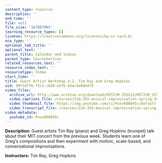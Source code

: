 ```yaml
---
content_type: resource
description: ''
end_time: ''
file: null
file_size: '167887903'
learning_resource_types: []
license: https://creativecommons.org/licenses/by-nc-sa/4.0/
ocw_type: ''
optional_tab_title: ''
optional_text: ''
parent_title: Calendar and Videos
parent_type: CourseSection
related_resources_text: ''
resource_index_text: ''
resourcetype: Video
start_time: ''
title: Guest Artist Workshop 4.2. Tim Ray and Greg Hopkins
uid: 99718776-75c3-c030-e5fb-b5ec4a98e475
video_files:
  archive_url: http://www.archive.org/download/MIT21M.355S13/MIT21M_355S13_guest_artist_workshop_4-2_300k.mp4
  video_captions_file: /courses/21m-355-musical-improvisation-spring-2013/00218c88e46b57b4ace5b3b22d5a803d_Posv6O0845c.vtt
  video_thumbnail_file: https://img.youtube.com/vi/Posv6O0845c/default.jpg
  video_transcript_file: /courses/21m-355-musical-improvisation-spring-2013/8c0142331ebad75fdffa967499a7b9eb_Posv6O0845c.pdf
video_metadata:
  youtube_id: Posv6O0845c
---
```


**Description:** Guest artists Tim Ray (piano) and Greg Hopkins (trumpet) talk about their MIT concert from the previous week. Students learn one of Greg's compositions and then experiment with motivic, scale-based, and conversational improvisations.

**Instructors:** Tim Ray, Greg Hopkins

